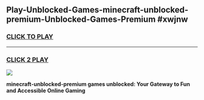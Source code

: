 
## Play-Unblocked-Games-minecraft-unblocked-premium-Unblocked-Games-Premium #xwjnw
<h3>
<a href="https://premium.freeplayer.one?title=minecraft-unblocked-premium&ref=12M">CLICK TO PLAY</a></h3>
<hr>

<h3>
<a href="https://premium.freeplayer.one?title=minecraft-unblocked-premium&ref=12M">CLICK 2 PLAY</a>
  
</h3>

<a href="https://premium.freeplayer.one?title=minecraft-unblocked-premium&ref=12M"><img src="https://clearcache.store/games.png"></a>


**minecraft-unblocked-premium games unblocked: Your Gateway to Fun and Accessible Online Gaming**
